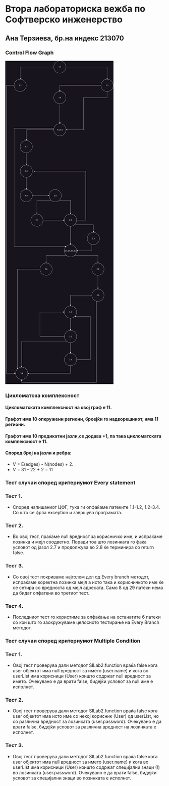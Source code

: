 # Втора лабораториска вежба по Софтверско инженерство

## Ана Терзиева, бр.на индекс 213070

### Control Flow Graph
![CFG.png](CFG.png)




### Цикломатска комплексност
#### Цикломатската комплексност на овој граф е 11.
#### Графот има 10 опкружени региони, броејќи го надворешниот, има 11 региони.
#### Графот има 10 предикатни јазли,се додава +1, па така цикломатската комплексност е 11.
#### Според број на јазли и ребра:
* V = E(edges) - N(nodes) + 2.
* V = 31 - 22 + 2 = 11

### Тест случаи според критериумот Every statement

### Тест 1. 
* Според напишаниот ЦФГ, тука ги опфаќаме патеките 1.1-1.2, 1.2-3.4. Со што се фрла exception и завршува програмата.
  
### Тест 2.
*  Во овој тест, праќаме null вредност за корисничко име, и испраќаме лозинка и мејл соодветно. Поради тоа што лозинката го фаќа условот од јазол 2.7 и продолжува во 2.8 ќе терминира со return false. 

### Тест 3.
*  Со овој тест покриваме најголем дел од Every branch методот, испраќаме коректна лозинка мејл а исто така и корисничкото име ќе се сетира со вредноста од мејл адресата. Само 8 од 29 патеки нема да бидат опфатени во третиот тест. 

### Тест 4.
*  Последниот тест го користиме за опфаќање на останатите 6 патеки со кои што го заокружуваме целосното тестирање на Every Branch методот. 

### Тест случаи според критериумот Multiple Condition

### Тест 1. 
*  Овој тест проверува дали методот SILab2.function враќа false кога user објектот има null вредност за името (user.name) и кога во userList има корисници (User) коишто содржат null вредност за името. Очекувано е да врати false, бидејќи условот за null име е исполнет.

### Тест 2.
*  Овој тест проверува дали методот SILab2.function враќа false кога user објектот има исто име со некој корисник (User) од userList, но со различна вредност за лозинката (user.password). Очекувано е да врати false, бидејќи условот за различна вредност на лозинката е исполнет.

### Тест 3.
*  Овој тест проверува дали методот SILab2.function враќа false кога user објектот има null вредност за името (user.name) и кога во userList има корисници (User) коишто содржат специјални знаци (!) во лозинката (user.password). Очекувано е да врати false, бидејќи условот за специјални знаци во лозинката е исполнет.


